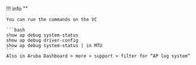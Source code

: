 !!! info ""

    You can run the commands on the VC

    ```bash
    show ap debug system-status
    show ap debug driver-config
    show ap debug system-status | in MTU
    ``` 
    Also in Aruba Dashboard > more > support > filter for “AP log system”
